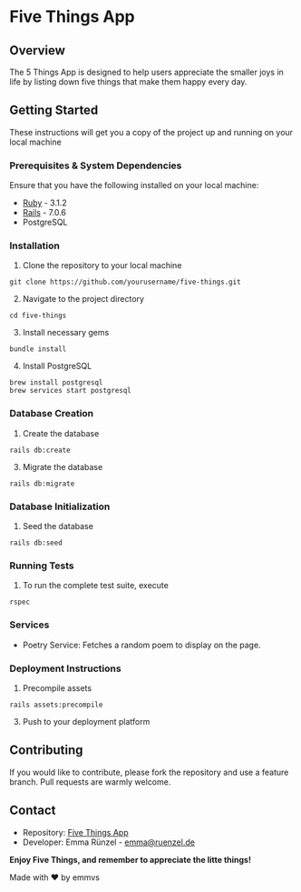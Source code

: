 # Five Things App

## Overview

The 5 Things App is designed to help users appreciate the smaller joys in life by listing down five things that make them happy every day.

## Getting Started

These instructions will get you a copy of the project up and running on your local machine

### Prerequisites & System Dependencies

Ensure that you have the following installed on your local machine:

* [Ruby](https://www.ruby-lang.org/en/documentation/installation/) - 3.1.2
* [Rails](https://guides.rubyonrails.org/v5.0/getting_started.html) - 7.0.6
* PostgreSQL

### Installation

1. Clone the repository to your local machine
   
`git clone https://github.com/yourusername/five-things.git`

2. Navigate to the project directory

`cd five-things`

3. Install necessary gems

`bundle install`

4. Install PostgreSQL

```
brew install postgresql
brew services start postgresql
```

### Database Creation

1. Create the database

`rails db:create`

3. Migrate the database

`rails db:migrate`

### Database Initialization

1. Seed the database

`rails db:seed`

### Running Tests

1. To run the complete test suite, execute

`rspec`

### Services

- Poetry Service: Fetches a random poem to display on the page.

### Deployment Instructions

1. Precompile assets

`rails assets:precompile`

3. Push to your deployment platform

## Contributing

If you would like to contribute, please fork the repository and use a feature branch. Pull requests are warmly welcome.

## Contact

- Repository: [Five Things App](https://github.com/emmvs/five_things)
- Developer: Emma Rünzel - emma@ruenzel.de

**Enjoy Five Things, and remember to appreciate the litte things!**

Made with ♥️ by emmvs
